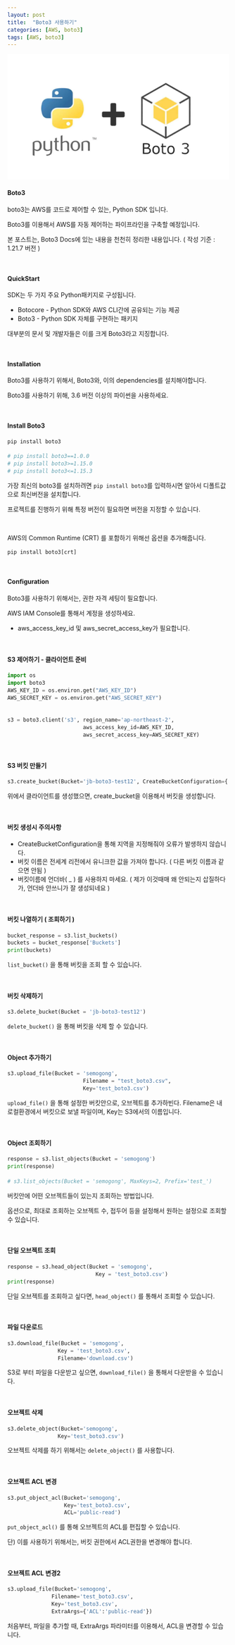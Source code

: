```yaml
---
layout: post
title:  "Boto3 사용하기"
categories: [AWS, boto3]
tags: [AWS, boto3]
---
```


<p align="center"><img src="/assets/img/post_img/boto3_1.png"></p>


#### Boto3

boto3는 AWS를 코드로 제어할 수 있는, Python SDK 입니다.

Boto3를 이용해서 AWS를 자동 제어하는 파이프라인을 구축할 예정입니다.

본 포스트는, Boto3 Docs에 있는 내용을 천천히 정리한 내용입니다. ( 작성 기준 : 1.21.7 버전 )

<br>

#### QuickStart

SDK는 두 가지 주요 Python패키지로 구성됩니다.

- Botocore - Python SDK와 AWS CLI간에 공유되는 기능 제공
- Boto3 - Python SDK 자체를 구현하는 패키지

대부분의 문서 및 개발자들은 이를 크게 Boto3라고 지징합니다.

<br>

#### Installation

Boto3를 사용하기 위해서, Boto3와, 이의 dependencies를 설치해야합니다.

Boto3를 사용하기 위해, 3.6 버전 이상의 파이썬을 사용하세요.

<br>

#### Install Boto3

```python
pip install boto3

# pip install boto3==1.0.0
# pip install boto3>=1.15.0
# pip install boto3<=1.15.3
```

가장 최신의 boto3를 설치하려면 `pip install boto3`를 입력하시면 알아서 디폴트값으로 최신버전을 설치합니다.

프로젝트를 진행하기 위해 특정 버전이 필요하면 버전을 지정할 수 있습니다.

<br>

AWS의 Common Runtime (CRT) 를 포함하기 위해선 옵션을 추가해줍니다.

```python
pip install boto3[crt]
```

<br>

#### Configuration

Boto3를 사용하기 위해서는, 권한 자격 세팅이 필요합니다.

AWS IAM Console를 통해서 계정을 생성하세요.

- aws_access_key_id 및 aws_secret_access_key가 필요합니다.

<br>

#### S3 제어하기 - 클라이언트 준비

```python
import os
import boto3
AWS_KEY_ID = os.environ.get("AWS_KEY_ID")
AWS_SECRET_KEY = os.environ.get("AWS_SECRET_KEY")


s3 = boto3.client('s3', region_name='ap-northeast-2',
                        aws_access_key_id=AWS_KEY_ID,
                        aws_secret_access_key=AWS_SECRET_KEY)
```

<br>

#### S3 버킷 만들기

```python
s3.create_bucket(Bucket='jb-boto3-test12', CreateBucketConfiguration={'LocationConstraint':"ap-northeast-2"})
```

위에서 클라이언트를 생성했으면, create_bucket을 이용해서 버킷을 생성합니다.

<br>

#### 버킷 생성시 주의사항

- CreateBucketConfiguration을 통해 지역을 지정해줘야 오류가 발생하지 않습니다.
- 버킷 이름은 전세계 리전에서 유니크한 값을 가져야 합니다. ( 다른 버킷 이름과 같으면 안됨 )
- 버킷이름에 언더바( _ ) 를 사용하지 마세요. ( 제가 이것때매 왜 안되는지 삽질하다가, 언더바 안쓰니가 잘 생성되네요 )

<br>

#### 버킷 나열하기 ( 조회하기 )

```python
bucket_response = s3.list_buckets()
buckets = bucket_response['Buckets']
print(buckets)
```

`list_bucket()` 을 통해 버킷을 조회 할 수 있습니다.

<br>

#### 버킷 삭제하기

```python
s3.delete_bucket(Bucket = 'jb-boto3-test12')
```

`delete_bucket()` 을 통해 버킷을 삭제 할 수 있습니다.

<br>

#### Object 추가하기

```python
s3.upload_file(Bucket = 'semogong',
                        Filename = "test_boto3.csv",
                        Key='test_boto3.csv')
```

`upload_file()` 을 통해 설정한 버킷안으로, 오브젝트를 추가하빈다. Filename은 내 로컬환경에서 버킷으로 보낼 파일이며, Key는 S3에서의 이름입니다.

<br>

#### Object 조회하기

```python
response = s3.list_objects(Bucket = 'semogong')
print(response)

# s3.list_objects(Bucket = 'semogong', MaxKeys=2, Prefix='test_')
```

버킷안에 어떤 오브젝트들이 있는지 조회하는 방법입니다.

옵션으로, 최대로 조회하는 오브젝트 수, 접두어 등을 설정해서 원하는 설정으로 조회할 수 있습니다.

<br>

#### 단일 오브젝트 조회

```python
response = s3.head_object(Bucket = 'semogong',
                            Key = 'test_boto3.csv')
print(response)
```

단일 오브젝트를 조회하고 싶다면, `head_object()` 를 통해서 조회할 수 있습니다.

<br>

#### 파일 다운로드

```python
s3.download_file(Bucket = 'semogong',
                Key = 'test_boto3.csv',
                Filename='download.csv')
```

S3로 부터 파일을 다운받고 싶으면, `download_file()` 을 통해서 다운받을 수 있습니다.

<br>

#### 오브젝트 삭제

```python
s3.delete_object(Bucket='semogong',
                Key='test_boto3.csv')
```

오브젝트 삭제를 하기 위해서는 `delete_object()` 를 사용합니다.

<br>

 #### 오브젝트 ACL 변경

```python
s3.put_object_acl(Bucket='semogong',
                  Key='test_boto3.csv',
                  ACL='public-read')
```

`put_object_acl()` 를 통해 오브젝트의 ACL를 편집할 수 있습니다.

단) 이를 사용하기 위해서는, 버킷 권한에서 ACL권한을 변경해야 합니다.

<br>

#### 오브젝트 ACL 변경2

```python
s3.upload_file(Bucket='semogong',
              Filename='test_boto3.csv',
              Key='test_boto3.csv',
              ExtraArgs={'ACL':'public-read'})
```

처음부터, 파일을 추가할 때, ExtraArgs 파라미터를 이용해서, ACL을 변경할 수 있습니다.

<br>
<br>


